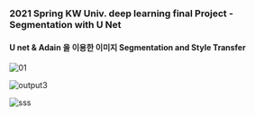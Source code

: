 ### 2021 Spring KW Univ. deep learning final Project  - Segmentation with U Net 

#### U net & Adain 을 이용한 이미지 Segmentation and Style Transfer 


![01](https://user-images.githubusercontent.com/59076451/125172536-46714e80-e1f5-11eb-8a67-adf9601f0a5f.jpg)

![output3](https://user-images.githubusercontent.com/59076451/125172539-4709e500-e1f5-11eb-8b58-ce8adaa6b12b.png)

![sss](https://user-images.githubusercontent.com/59076451/125172533-45402180-e1f5-11eb-8bd3-feb1c750ebce.PNG)
